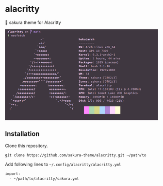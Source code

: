 # alacritty
🌸 sakura theme for Alacritty

![screenshot](https://github.com/sakura-theme/alacritty/blob/main/screenshot.png)

## Installation

Clone this repository.

```
git clone https://github.com/sakura-theme/alacritty.git ~/path/to
```

Add following lines to `~/.config/alacritty/alacritty.yml`

```
import:
  - ~/path/to/alacritty/sakura.yml
```
